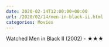 ```yaml
---
date: 2020-02-14T12:00:00+00:00
url: /2020/02/14/men-in-black-ii.html
categories: Movies
---
```

Watched Men in Black II (2002) - ★★★




